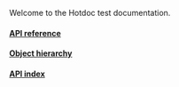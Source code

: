 Welcome to the Hotdoc test documentation.

#### [API reference](test-api.markdown)
#### [Object hierarchy]()
#### [API index]()
